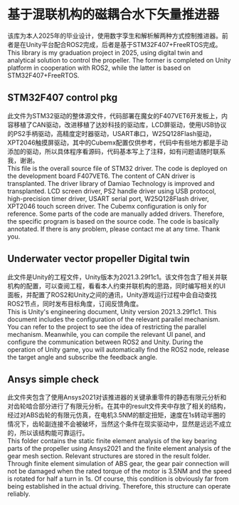 # 基于混联机构的磁耦合水下矢量推进器
该库为本人2025年的毕业设计，使用数字孪生和解析解两种方式控制推进器。前者是在Unity平台配合ROS2完成，后者是基于STM32F407+FreeRTOS完成。<br/>
This library is my graduation project in 2025, using digital twin and analytical solution to control the propeller. The former is completed on Unity platform in cooperation with ROS2, while the latter is based on STM32F407+FreeRTOS.
## STM32F407 control pkg
此文件为STM32驱动的整体源文件，代码部署在魔女的F407VET6开发板上，内容移植了CAN驱动，改进移植了达妙科技的驱动库，LCD屏驱动，使用USB协议的PS2手柄驱动，高精度定时器驱动，USART串口，W25Q128Flash驱动，XPT2046触摸屏驱动，其中的Cubemx配置仅供参考，代码中有些地方都是手动添加的驱动，所以具体程序看源码，代码基本写上了注释，如有问题请随时联系我，谢谢。<br/>
This file is the overall source file of STM32 driver. The code is deployed on the development board F407VET6. The content of CAN driver is transplanted. The driver library of Damiao Technology is improved and transplanted. LCD screen driver, PS2 handle driver using USB protocol, high-precision timer driver, USART serial port, W25Q128Flash driver, XPT2046 touch screen driver. The Cubemx configuration is only for reference. Some parts of the code are manually added drivers. Therefore, the specific program is based on the source code. The code is basically annotated. If there is any problem, please contact me at any time. Thank you.
## Underwater vector propeller Digital twin
此文件是Unity的工程文件，Unity版本为2021.3.29f1c1。该文件包含了相关并联机构的配置，可以查阅工程，看看本人约束并联机构的思路，同时编写相关的UI面板，并配置了ROS2和Unity之间的通讯，Unity游戏运行过程中会自动查找ROS2节点，同时发布目标角度，订阅反馈角度。<br/>
This is Unity's engineering document, Unity version 2021.3.29f1c1. This document includes the configuration of the relevant parallel mechanism. You can refer to the project to see the idea of restricting the parallel mechanism. Meanwhile, you can compile the relevant UI panel, and configure the communication between ROS2 and Unity. During the operation of Unity game, you will automatically find the ROS2 node, release the target angle and subscribe the feedback angle.
## Ansys simple check
此文件夹包含了使用Ansys2021对该推进器的关键承重零件的静态有限元分析和对齿轮啮合部分进行了有限元分析。在其中的result文件夹中存放了相关的结构，经过对ABS齿轮的有限元仿真，在电机3.5NM的额定扭矩，速度在1s转动半圈的情况下，齿轮副连接不会被破坏，当然这个条件在现实驱动中，显然是远远不成立的，所以该结构能可靠运行。<br/>
This folder contains the static finite element analysis of the key bearing parts of the propeller using Ansys2021 and the finite element analysis of the gear mesh section. Relevant structures are stored in the result folder. Through finite element simulation of ABS gear, the gear pair connection will not be damaged when the rated torque of the motor is 3.5NM and the speed is rotated for half a turn in 1s. Of course, this condition is obviously far from being established in the actual driving. Therefore, this structure can operate reliably.
